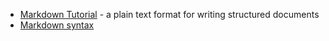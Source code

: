 * [Markdown Tutorial](http://commonmark.org/help/tutorial/) - a plain text format for writing structured documents
* [Markdown syntax](https://github.com/nikolaAV/Storehouse-Of-Knowledge/blob/master/cheat_sheets/markdown_syntax.md)
